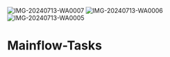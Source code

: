 ![IMG-20240713-WA0007](https://github.com/user-attachments/assets/259e340e-ff9b-4804-90aa-1e58f5126cf8)
![IMG-20240713-WA0006](https://github.com/user-attachments/assets/69e44e15-a81d-44d0-97d0-f812599aa465)
![IMG-20240713-WA0005](https://github.com/user-attachments/assets/55265725-000f-4858-bb64-1302bcffb37f)
# Mainflow-Tasks
